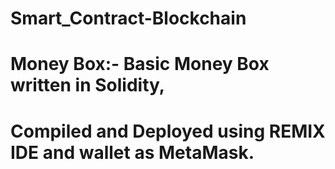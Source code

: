 # Smart_Contract-Blockchain

# Money Box:- Basic Money Box written in Solidity,
# Compiled and Deployed using REMIX IDE and wallet as MetaMask.
